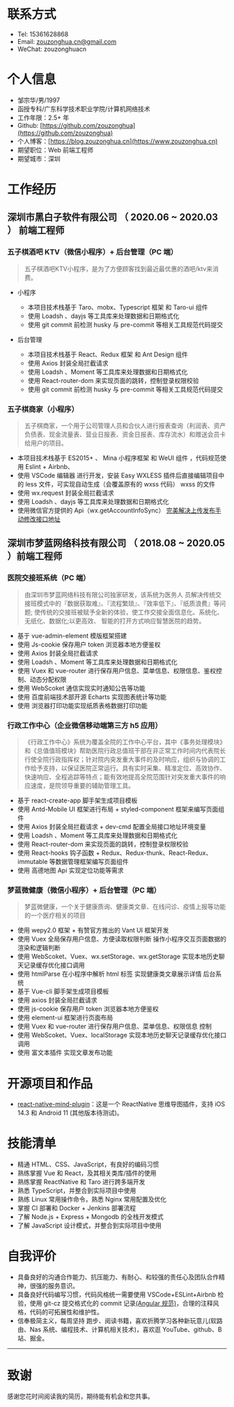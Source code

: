 # 联系方式

- Tel: 15361628868
- Email: [zouzonghua.cn@gmail.com](mailto:zouzonghua.cn@gmail.com)
- WeChat: zouzonghuacn

# 个人信息

- 邹宗华/男/1997
- 函授专科/广东科学技术职业学院/计算机网络技术
- 工作年限：2.5+ 年
- Github: [https://github.com/zouzonghua](https://github.com/zouzonghua)
- 个人博客：[https://blog.zouzonghua.cn](https://www.zouzonghua.cn)
- 期望职位：Web 前端工程师
- 期望城市：深圳

# 工作经历

## 深圳市黑白子软件有限公司 （ 2020.06 ~ 2020.03 ） 前端工程师

### 五子棋酒吧 KTV（微信小程序）+ 后台管理（PC 端）
> 五子棋酒吧KTV小程序，是为了方便顾客找到最近最优惠的酒吧/ktv来消费。

- 小程序
    + 本项目技术栈基于 Taro、mobx、Typescript 框架 和 Taro-ui 组件
    + 使用 Loadsh 、dayjs 等工具库来处理数据和日期格式化
    + 使用 git commit 前检测 husky 与 pre-commit 等相关工具规范代码提交

- 后台管理
    +  本项目技术栈基于 React、Redux 框架 和 Ant Design 组件
    + 使用 Axios 封装全局拦截请求
    + 使用 Loadsh 、Moment 等工具库来处理数据和日期格式化
    + 使用 React-router-dom 来实现页面的跳转，控制登录权限校验
    + 使用 git commit 前检测 husky 与 pre-commit 等相关工具规范代码提交


### 五子棋商家（小程序）

> 五子棋商家，一个用于公司管理人员和合伙人进行报表查询（利润表、资产负债表、现金流量表、营业日报表、资金日报表、库存流水）和赠送会员卡给用户的项目。

- 本项目技术栈基于 ES2015+ 、 Mina 小程序框架 和 WeUI 组件 ，代码规范使用 Eslint + Airbnb、
- 使用 VSCode 编辑器 进行开发，安装 Easy WXLESS 插件后直接编辑项目中的 less 文件，可实现自动生成（会覆盖原有的 wxss 代码） wxss 的文件
- 使用 wx.request 封装全局拦截请求
- 使用 Loadsh 、dayjs 等工具库来处理数据和日期格式化
- 使用微信官方提供的 Api（wx.getAccountInfoSync） [完美解决上传发布手动修改接口地址](https://developers.weixin.qq.com/community/develop/article/doc/000aaecd1989c8fa070be68f651813)

## 深圳市梦蓝网络科技有限公司 （ 2018.08 ~ 2020.05 ）前端工程师

### 医院交接班系统（PC 端）

> 由深圳市梦蓝网络科技有限公司独家研发，该系统为医务人 员解决传统交接班模式中的『数据获取难』、『流程繁琐』、『效率低下』、『纸质浪费』等问题; 使传统的交接班被赋予全新的体验，使工作交接全面信息化、系统化、无纸化、数据化;以更高效、 智能的打开方式响应智慧医院的趋势。

- 基于 vue-admin-element 模版框架搭建
- 使用 Js-cookie 保存用户 token 浏览器本地方便鉴权
- 使用 Axios 封装全局拦截请求
- 使用 Loadsh 、Moment 等工具库来处理数据和日期格式化
- 使用 Vuex 和 vue-router 进行保存用户信息、菜单信息、权限信息、鉴权控制、动态分配权限
- 使用 WebScoket 通信实现实时通知公告等功能
- 使用 百度前端技术部开源 Echarts 实现图表统计等功能
- 使用 浏览器打印功能实现纸质表格数据打印功能

### 行政工作中心（企业微信移动端第三方 h5 应用）

> 《行政工作中心》系统为覆盖全院的工作中心平台，其中《事务处理模块》和《总值值班模块》帮助医院行政总值班干部在非正常工作时间内代表院长行使全院行政指挥权；针对院内突发重大事件的及时响应，组织与协调的工作给予支持，以保证医院正常运行。具有实时采集、精准定位、高效协作、快速响应、全程追踪等特点；能有效地提高全院范围针对突发重大事件的响应速度，是院领导重要的辅助管理工具。

- 基于 react-create-app 脚手架生成项目模板
- 使用 Antd-Mobile UI 框架进行布局 + styled-component 框架来编写页面组件
- 使用 Axios 封装全局拦截请求 + dev-cmd 配置全局接口地址环境变量
- 使用 Loadsh 、Moment 等工具库来处理数据和日期格式化
- 使用 React-router-dom 来实现页面的跳转，控制登录权限校验
- 使用 React-hooks 钩子函数 + Redux、Redux-thunk、React-Redux、immutable 等数据管理框架编写页面组件
- 使用 高德地图 Api 实现定位功能等需求

### 梦蓝微健康（微信小程序）+ 后台管理（PC 端）

> 梦蓝微健康，一个关于健康质询、健康类文章、在线问诊、疫情上报等功能的一个医疗相关的项目

- 使用 wepy2.0 框架 + 有赞官方推出的 Vant UI 框架开发
- 使用 Vuex 全局保存用户信息、方便读取权限判断 操作小程序交互页面数据的渲染和逻辑判断
- 使用 WebScoket、Vuex、wx.setStorage、wx.getStorage 实现本地历史聊天记录缓存优化接口调用
- 使用 htmlParse 在小程序中解析 html 标签 实现健康类文章展示详情
  后台系统
- 基于 Vue-cli 脚手架生成项目模板
- 使用 axios 封装全局拦截请求
- 使用 js-cookie 保存用户 token 浏览器本地方便鉴权
- 使用 element-ui 框架进行页面布局
- 使用 Vuex 和 vue-router 进行保存用户信息、菜单信息、权限信息 控制
- 使用 WebScoket、Vuex、localStorage 实现本地历史聊天记录缓存优化接口调用
- 使用 富文本插件 实现文章发布功能

# 开源项目和作品

- [react-native-mind-plugin](https://www.npmjs.com/package/react-native-mind-plugin)：这是一个 ReactNative 思维导图插件，支持 iOS 14.3 和 Android 11 (其他版本待测试)。

# 技能清单

- 精通 HTML、CSS、JavaScript，有良好的编码习惯
- 熟练掌握 Vue 和 React，及其相关类库/插件的使用
- 熟练掌握 ReactNative 和 Taro 进行跨多端开发
- 熟悉 TypeScript，并整合到实际项目中使用
- 熟练 Linux 常用操作命令，熟悉 Nginx 常用配置及优化
- 掌握 CI 部署和 Docker + Jenkins 部署流程
- 了解 Node.js + Express + Mongodb 的全栈开发模式
- 了解 JavaScript 设计模式，并整合到实际项目中使用

# 自我评价
- 具备良好的沟通合作能力、抗压能力、有耐心、和较强的责任心及团队合作精神，很强的服务意识。
- 具备良好代码编写习惯，代码风格统一需要使用 VSCode+ESLint+Airbnb 检验，使用 git-cz 提交格式化的 commit 记录[(Angular 规范)](https://docs.google.com/document/d/1QrDFcIiPjSLDn3EL15IJygNPiHORgU1_OOAqWjiDU5Y/edit#)，合理的注释风格，代码的可拓展性和维护性。
- 信奉极简主义，每周坚持 跑步、阅读书籍，喜欢折腾学习各种新玩意儿(软路由、Nas 系统、编程技术、计算机相关技术)，喜欢逛 YouTube、github、B 站、掘金。

---

# 致谢

感谢您花时间阅读我的简历，期待能有机会和您共事。
